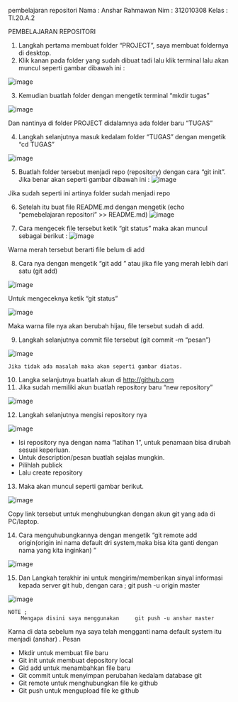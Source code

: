 pembelajaran repositori
Nama  : Anshar Rahmawan
Nim   : 312010308
Kelas : TI.20.A.2

PEMBELAJARAN REPOSITORI
1.	Langkah pertama membuat folder “PROJECT”, saya membuat foldernya di desktop.
2.	Klik kanan pada folder yang sudah dibuat tadi lalu klik terminal lalu akan muncul seperti gambar dibawah ini :


 

![image](https://user-images.githubusercontent.com/72779594/96334037-e1d6f800-1097-11eb-95c4-587efe3e5b53.png)




















3.	Kemudian buatlah folder dengan mengetik terminal “mkdir tugas”

![image](https://user-images.githubusercontent.com/72779594/96334147-b274bb00-1098-11eb-8b8f-3070fd8c0954.png)

 
Dan nantinya di folder PROJECT didalamnya ada folder baru “TUGAS”

4.	Langkah selanjutnya masuk kedalam folder “TUGAS” dengan mengetik “cd TUGAS”

 ![image](https://user-images.githubusercontent.com/72779594/96359504-cde5d180-113d-11eb-8bdc-85037dda4e3e.png)












5.	Buatlah folder tersebut menjadi repo (repository) dengan cara “git init”. Jika benar akan seperti gambar dibawah ini :
![image](https://user-images.githubusercontent.com/72779594/96359508-ddfdb100-113d-11eb-98d8-cee6d4084c50.png)

 
Jika sudah seperti ini artinya folder sudah menjadi repo

6.	Setelah itu buat file README.md dengan mengetik (echo “pemebelajaran repositori” >> README.md)
![image](https://user-images.githubusercontent.com/72779594/96359513-ed7cfa00-113d-11eb-856f-4970b20c84be.png)

 
7.	Cara mengecek file tersebut ketik “git status” maka akan muncul sebagai berikut :
![image](https://user-images.githubusercontent.com/72779594/96359519-fbcb1600-113d-11eb-9848-39031eb10e28.png)

 
Warna merah tersebut berarti file belum di add

8.	Cara nya dengan mengetik “git add <file>” atau jika file yang merah lebih dari satu (git add)
	
![image](https://user-images.githubusercontent.com/72779594/96359524-0f767c80-113e-11eb-801e-ed966669343d.png)

 



	


Untuk mengeceknya ketik “git status”

 ![image](https://user-images.githubusercontent.com/72779594/96359544-3634b300-113e-11eb-97f1-f2d265fc3141.png)

Maka warna file nya akan berubah hijau, file tersebut sudah di add.

9.	Langkah selanjutnya commit file tersebut (git commit -m “pesan”)

![image](https://user-images.githubusercontent.com/72779594/96359548-4482cf00-113e-11eb-8630-997595e657f5.png)

 
	Jika tidak ada masalah maka akan seperti gambar diatas.




10.	Langka selanjutnya buatlah akun di http://github.com
11.	Jika sudah memiliki akun buatlah repository baru “new repository”

![image](https://user-images.githubusercontent.com/72779594/96359556-595f6280-113e-11eb-939d-6c4b58c34bcb.png)

 

12.	Langkah selanjutnya mengisi repository nya

![image](https://user-images.githubusercontent.com/72779594/96359560-68461500-113e-11eb-9ba2-3b6c210b8ce5.png)

 
-	Isi repository nya dengan nama “latihan 1”, untuk penamaan bisa dirubah sesuai keperluan.
-	Untuk description/pesan buatlah sejalas mungkin.
-	Pilihlah publick
-	Lalu create repository


13.	Maka akan muncul seperti gambar berikut.

![image](https://user-images.githubusercontent.com/72779594/96359568-827ff300-113e-11eb-97e5-a4108db32be2.png)

 	
 
Copy link tersebut untuk menghubungkan dengan akun git yang ada di PC/laptop.

14.	Cara menguhubungkannya dengan mengetik “git remote add origin(origin ini nama default dri system,maka bisa kita ganti dengan nama yang kita inginkan) <link>”

![image](https://user-images.githubusercontent.com/72779594/96359574-9166a580-113e-11eb-80e1-853134fa9a4e.png)

 
	
	

15.	Dan Langkah terakhir ini untuk mengirim/memberikan sinyal informasi kepada server git hub, dengan cara ;   git push -u origin master

 ![image](https://user-images.githubusercontent.com/72779594/96359581-a04d5800-113e-11eb-9850-df7242f67262.png)

	NOTE ;
		Mengapa disini saya menggunakan 	git push -u anshar master
Karna di data sebelum nya saya telah mengganti nama default system itu menjadi (anshar) .
Pesan
-	 Mkdir <nama file> untuk membuat file baru
-	Git init untuk membuat depository local
-	Gid add untuk menambahkan file baru
-	Git commit untuk menyimpan perubahan kedalam database git
-	Git remote untuk menghubungkan file ke github
-	Git push untuk mengupload file ke github
